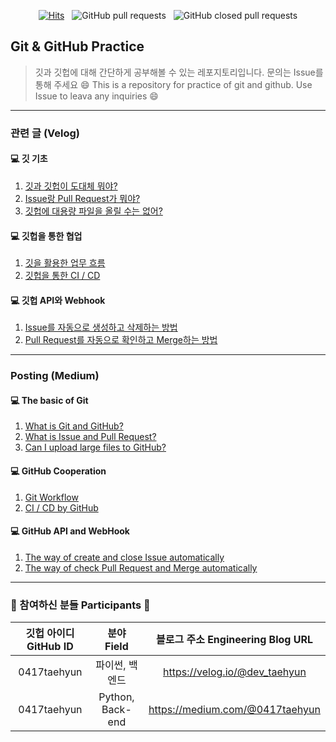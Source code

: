 <div align=center>

[![Hits](https://hits.seeyoufarm.com/api/count/incr/badge.svg?url=https%3A%2F%2Fgithub.com%2F0417taehyun%2Fgit-practice&count_bg=%237996C2&title_bg=%237C7777&icon=github.svg&icon_color=%23FFFDFD&title=visitors&edge_flat=false)](https://hits.seeyoufarm.com) &nbsp; ![GitHub pull requests](https://img.shields.io/github/issues-pr/0417taehyun/git-practice) &nbsp; ![GitHub closed pull requests](https://img.shields.io/github/issues-pr-closed/0417taehyun/git-practice)
</div>

## Git & GitHub Practice
> 깃과 깃헙에 대해 간단하게 공부해볼 수 있는 레포지토리입니다. 문의는 Issue를 통해 주세요 :smile:
> This is a repository for practice of git and github. Use Issue to leava any inquiries :smile:

---

### 관련 글 (Velog)
#### :computer: 깃 기초
1. [깃과 깃헙이 도대체 뭐야?]()
2. [Issue랑 Pull Request가 뭐야?]()
3. [깃헙에 대용량 파일을 올릴 수는 없어?]()

#### :computer: 깃헙을 통한 협업
1. [깃을 활용한 업무 흐름]()
2. [깃헙을 통한 CI / CD](https://github.com/0417taehyun/workflow-test)

#### :computer: 깃헙 API와 Webhook
1. [Issue를 자동으로 생성하고 삭제하는 방법](https://github.com/0417taehyun/we-ake-up)
2. [Pull Request를 자동으로 확인하고 Merge하는 방법](https://github.com/0417taehyun/pr-test)

---

### Posting (Medium)
#### :computer: The basic of Git
1. [What is Git and GitHub?]()
2. [What is Issue and Pull Request?]()
3. [Can I upload large files to GitHub?]()

#### :computer: GitHub Cooperation
1. [Git Workflow]()
2. [CI / CD by GitHub](https://github.com/0417taehyun/workflow-test)

#### :computer: GitHub API and WebHook
1. [The way of create and close Issue automatically](https://github.com/0417taehyun/we-ake-up)
2. [The way of check Pull Request and Merge automatically](https://github.com/0417taehyun/pr-test)

---

### :clap: 참여하신 분들 Participants :clap:

|깃헙 아이디 GitHub ID|분야 Field|블로그 주소 Engineering Blog URL|
|:---:|:---:|:---:|
|0417taehyun|파이썬, 백엔드|https://velog.io/@dev_taehyun|
|0417taehyun|Python, Back-end|https://medium.com/@0417taehyun|